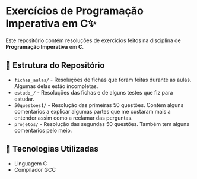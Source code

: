 # Exercícios de Programação Imperativa em C✨

Este repositório contém resoluções de exercícios feitos na disciplina de **Programação Imperativa** em **C**. 

## 📂 Estrutura do Repositório

- `fichas_aulas/` - Resoluções de fichas que foram feitas durante as aulas. Algumas delas estão incompletas.
- `estudo_/` - Resoluções das fichas e de alguns testes que fiz para estudar.
- `50questoes1/` - Resolução das primeiras 50 questões. Contém alguns comentarios a explicar algumas partes que me custaram mais a entender assim como a reclamar das perguntas.
- `projetos/` - Resolução das segundas 50 questões. Também tem alguns comentarios pelo meio.

## 🚀 Tecnologias Utilizadas

- Linguagem C
- Compilador GCC

